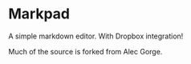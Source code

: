 # Markpad

A simple markdown editor. With Dropbox integration!

Much of the source is forked from Alec Gorge.
